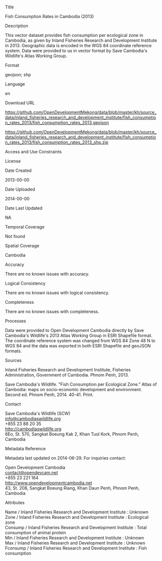 Title

Fish Consumption Rates in Cambodia (2013)

Description

This vector dataset provides fish consumption per ecological zone in Cambodia, as given by Inland Fisheries Research and Development Institute in 2013. Geographic data is encoded in the WGS 84 coordinate reference system. Data were provided to us in vector format by Save Cambodia's Wildlife's Atlas Working Group.

Format

geojson; shp

Language

en

Download URL

https://github.com/OpenDevelopmentMekong/data/blob/master/kh/source_data/inland_fisheries_research_and_development_institute/fish_consumption_rates_2013/fish_consumption_rates_2013.geojson

https://github.com/OpenDevelopmentMekong/data/blob/master/kh/source_data/inland_fisheries_research_and_development_institute/fish_consumption_rates_2013/fish_consumption_rates_2013_shp.zip

Access and Use Constraints



License



Date Created

2013-00-00

Date Uploaded

2014-00-00

Date Last Updated

NA

Temporal Coverage

Not found

Spatial Coverage

Cambodia

Accuracy

There are no known issues with accuracy.

Logical Consistency

There are no known issues with logical consistency.

Completeness

There are no known issues with completeness.

Processes

Data were provided to Open Development Cambodia directly by Save Cambodia's Wildlife's 2013 Atlas Working Group in ESRI Shapefile format. The coordinate reference system was changed from WGS 84 Zone 48 N to WGS 84 and the data was exported in both ESRI Shapefile and geoJSON formats.

Sources

Inland Fisheries Research and Development Institute, Fisheries Administration, Government of Cambodia. Phnom Penh, 2013.

Save Cambodia's Wildlife. "Fish Consumption per Ecological Zone." Atlas of Cambodia: maps on socio-economic development and environment. Second ed. Phnom Penh, 2014. 40-41. Print.

Contact

Save Cambodia's Wildlife (SCW)  
info@cambodiaswildlife.org  
+855 23 88 20 35  
http://cambodiaswildlife.org  
6Eo, St. 570, Sangkat Boeung Kak 2, Khan Tuol Kork, Phnom Penh, Cambodia  

Metadata Reference

Metadata last updated on 2014-06-29. For inquiries contact:

Open Development Cambodia  
contact@opendevcam.net  
+855 23 221 164  
http://www.opendevelopmentcambodia.net  
43, St. 208, Sangkat Boeung Riang, Khan Daun Penh, Phnom Penh, Cambodia  

Attributes

Name / Inland Fisheries Research and Development Institute : Unknown  
Zone / Inland Fisheries Research and Development Institute : Ecological zone  
Consump / Inland Fisheries Research and Development Institute : Total consumption of animal protein  
Min / Inland Fisheries Research and Development Institute : Unknown  
Max / Inland Fisheries Research and Development Institute : Unknown  
Fconsump / Inland Fisheries Research and Development Institute : Fish consumption  

